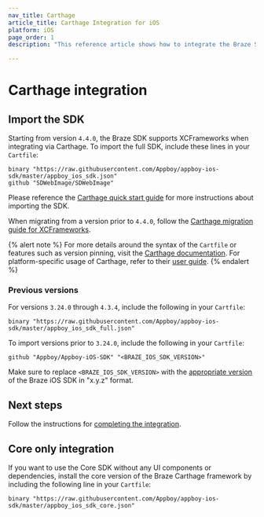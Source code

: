 ```yaml
---
nav_title: Carthage
article_title: Carthage Integration for iOS
platform: iOS
page_order: 1
description: "This reference article shows how to integrate the Braze SDK using Carthage for iOS."

---
```


# Carthage integration

## Import the SDK

Starting from version `4.4.0`, the Braze SDK supports XCFrameworks when integrating via Carthage. To import the full SDK, include these lines in your `Cartfile`:
```
binary "https://raw.githubusercontent.com/Appboy/appboy-ios-sdk/master/appboy_ios_sdk.json"
github "SDWebImage/SDWebImage"
```

Please reference the [Carthage quick start guide][1] for more instructions about importing the SDK.

When migrating from a version prior to `4.4.0`, follow the [Carthage migration guide for XCFrameworks][2].

{% alert note %}
For more details around the syntax of the `Cartfile` or features such as version pinning, visit the [Carthage documentation](https://github.com/Carthage/Carthage/blob/master/Documentation/Artifacts.md#cartfile). 
For platform-specific usage of Carthage, refer to their [user guide](https://github.com/Carthage/Carthage#if-youre-building-for-ios-tvos-or-watchos).
{% endalert %}

### Previous versions

For versions `3.24.0` through `4.3.4`, include the following in your `Cartfile`:
```
binary "https://raw.githubusercontent.com/Appboy/appboy-ios-sdk/master/appboy_ios_sdk_full.json"
```

To import versions prior to `3.24.0`, include the following in your `Cartfile`:
```
github "Appboy/Appboy-iOS-SDK" "<BRAZE_IOS_SDK_VERSION>"
```

Make sure to replace `<BRAZE_IOS_SDK_VERSION>` with the [appropriate version][4] of the Braze iOS SDK in "x.y.z" format.

## Next steps

Follow the instructions for [completing the integration][5].

## Core only integration

If you want to use the Core SDK without any UI components or dependencies, install the core version of the Braze Carthage framework by including the following line in your `Cartfile`:

```
binary "https://raw.githubusercontent.com/Appboy/appboy-ios-sdk/master/appboy_ios_sdk_core.json"
```

[1]: https://github.com/Carthage/Carthage#quick-start
[2]: https://github.com/Carthage/Carthage#migrating-a-project-from-framework-bundles-to-xcframeworks
[4]: https://github.com/Appboy/appboy-ios-sdk/releases
[5]: {{site.baseurl}}/developer_guide/platform_integration_guides/ios/initial_sdk_setup/completing_integration/
[6]: https://github.com/Carthage/Carthage/blob/master/Documentation/Artifacts.md#cartfile
